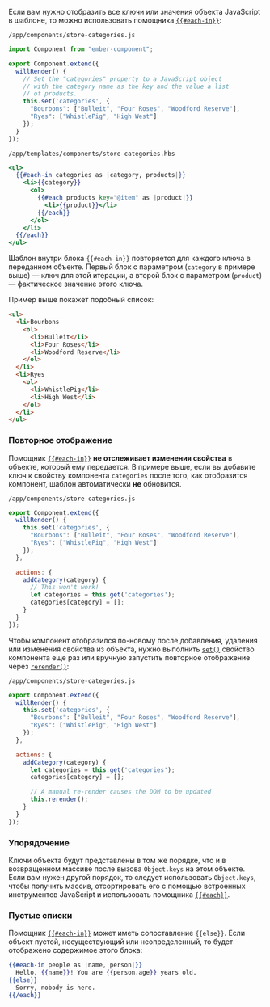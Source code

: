 Если вам нужно отобразить все ключи или значения объекта JavaScript в шаблоне, то можно использовать помощника [`{{#each-in}}`](http://emberjs.com/api/classes/Ember.Templates.helpers.html#method_each-in):

`/app/components/store-categories.js`
```javascript
import Component from "ember-component";

export Component.extend({
  willRender() {
    // Set the "categories" property to a JavaScript object
    // with the category name as the key and the value a list
    // of products.
    this.set('categories', {
      "Bourbons": ["Bulleit", "Four Roses", "Woodford Reserve"],
      "Ryes": ["WhistlePig", "High West"]
    });
  }
});
```

`/app/templates/components/store-categories.hbs`
```handlebars
<ul>
  {{#each-in categories as |category, products|}}
    <li>{{category}}
      <ol>
        {{#each products key="@item" as |product|}}
          <li>{{product}}</li>
        {{/each}}
      </ol>
    </li>
  {{/each}}
</ul>
```

Шаблон внутри блока `{{#each-in}}` повторяется для каждого ключа в переданном объекте. Первый блок с параметром (`category` в примере выше) — ключ для этой итерации, а второй блок с параметром (`product`) — фактическое значение этого ключа.

Пример выше покажет подобный список:

```html
<ul>
  <li>Bourbons
    <ol>
      <li>Bulleit</li>
      <li>Four Roses</li>
      <li>Woodford Reserve</li>
    </ol>
  </li>
  <li>Ryes
    <ol>
      <li>WhistlePig</li>
      <li>High West</li>
    </ol>
  </li>
</ul>
```

### Повторное отображение

Помощник [`{{#each-in}}`](http://emberjs.com/api/classes/Ember.Templates.helpers.html#method_each-in) **не отслеживает изменения свойства** в объекте, который ему передается. В примере выше, если вы добавите ключ к свойству компонента `categories` после того, как отобразится компонент, шаблон автоматически **не** обновится.

`/app/components/store-categories.js`
```javascript
export Component.extend({
  willRender() {
    this.set('categories', {
      "Bourbons": ["Bulleit", "Four Roses", "Woodford Reserve"],
      "Ryes": ["WhistlePig", "High West"]
    });
  },

  actions: {
    addCategory(category) {
      // This won't work!
      let categories = this.get('categories');
      categories[category] = [];
    }
  }
});
```

Чтобы компонент отобразился по-новому после добавления, удаления или изменения свойства из объекта, нужно выполнить [`set()`](http://emberjs.com/api/classes/Ember.Component.html#method_set) свойство компонента еще раз или вручную запустить повторное отображение через [`rerender()`](http://emberjs.com/api/classes/Ember.Component.html#method_rerender):

`/app/components/store-categories.js`
```javascript
export Component.extend({
  willRender() {
    this.set('categories', {
      "Bourbons": ["Bulleit", "Four Roses", "Woodford Reserve"],
      "Ryes": ["WhistlePig", "High West"]
    });
  },

  actions: {
    addCategory(category) {
      let categories = this.get('categories');
      categories[category] = [];

      // A manual re-render causes the DOM to be updated
      this.rerender();
    }
  }
});
```

### Упорядочение

Ключи объекта будут представлены в том же порядке, что и в возвращенном массиве после вызова `Object.keys` на этом объекте. Если вам нужен другой порядок, то следует использовать `Object.keys`, чтобы получить массив, отсортировать его с помощью встроенных инструментов JavaScript и использовать помощника [`{{#each}}`](http://emberjs.com/api/classes/Ember.Templates.helpers.html#method_each-in).

### Пустые списки

Помощник [`{{#each-in}}`](http://emberjs.com/api/classes/Ember.Templates.helpers.html#method_each-in) может иметь сопоставление `{{else}}`. Если объект пустой, несуществующий или неопределенный, то будет отображено содержимое этого блока:

```handlebars
{{#each-in people as |name, person|}}
  Hello, {{name}}! You are {{person.age}} years old.
{{else}}
  Sorry, nobody is here.
{{/each}}
```